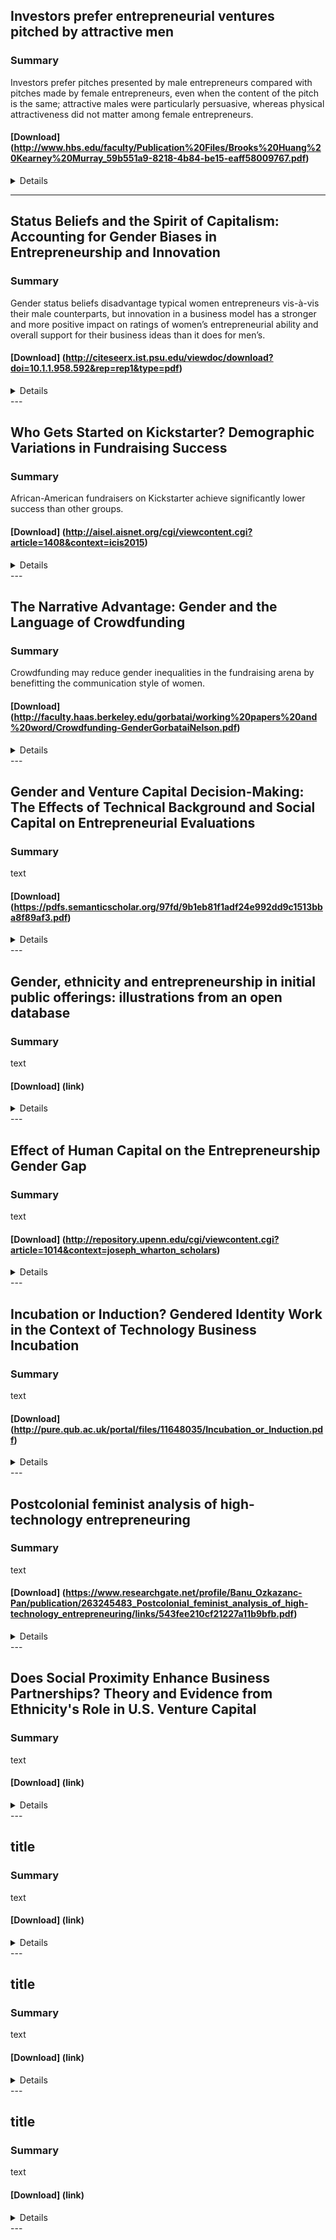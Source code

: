 
## Investors prefer entrepreneurial ventures pitched by attractive men

### Summary

Investors prefer pitches presented by male entrepreneurs compared with pitches made by female entrepreneurs, even when the content of the pitch is the same; attractive males were particularly persuasive, whereas physical attractiveness did not matter among female entrepreneurs.

#### [Download] (http://www.hbs.edu/faculty/Publication%20Files/Brooks%20Huang%20Kearney%20Murray_59b551a9-8218-4b84-be15-eaff58009767.pdf)


<details>

### PNAS, 2014

### Authors
* Alison Wood Brooks - Harvard Business School
* Laura Huang - Wharton School, University of Pennsylvania
* Sarah Wood Kearney - MIT Sloan
* Fiona E. Murray - MIT Sloan


### <summary>Abstract</summary>

> Entrepreneurship is a central path to job creation, economic growth, and prosperity. In the earliest stages of start-up business creation, the matching of entrepreneurial ventures to investors is critically important. The entrepreneur’s business proposition and previous experience are regarded as the main criteria for investment decisions. Our research, however, documents other critical criteria that investors use to make these decisions: the gender and physical attractiveness of the entrepreneurs themselves. Across a field setting (three entrepreneurial pitch competitions in the United States) and two experiments, we identify a profound and consistent gender gap in entrepreneur persuasiveness. Investors prefer pitches presented by male entrepreneurs compared with pitches made by female entrepreneurs, even when the content of the pitch is the same. This effect is moderated by male physical attractiveness: attractive males were particularly persuasive, whereas physical attractiveness did not matter among female entrepreneurs.
</details>

---

## Status Beliefs and the Spirit of Capitalism: Accounting for Gender Biases in Entrepreneurship and Innovation

### Summary

Gender status beliefs disadvantage typical women entrepreneurs vis-à-vis their male counterparts, but innovation in a business model has a stronger and more positive impact on ratings of women’s entrepreneurial ability and overall support for their business ideas than it does for men’s.

#### [Download] (http://citeseerx.ist.psu.edu/viewdoc/download?doi=10.1.1.958.592&rep=rep1&type=pdf)


<details>

### Social Forces, 2014

### Authors
* Sarah Thébaud - University of California–Santa Barbara


### <summary>Abstract</summary>

> In this article, I develop and empirically test the theoretical argument that widely shared cultural beliefs about men’s and women’s abilities in entrepreneurship (i.e., “gender status beliefs”) systematically influence the social interactions during which an entrepreneur, particularly an innovative entrepreneur, seeks support from potential stakeholders for his or her new organization. To evaluate this argument, I conducted three experimental studies in the United Kingdom and the United States in which student participants were asked to evaluate the pro les of two entrepreneurs and to make investment decisions for each. The studies manipulated the gender of the entrepreneur and the innovativeness of the business plan. The main finding is consistent across studies: gender status beliefs disadvantage typical women entrepreneurs vis-à-vis their male counterparts, but innovation in a business model has a stronger and more positive impact on ratings of women’s entrepreneurial ability and overall support for their business ideas than it does for men’s. However, the strength of these patterns varies significantly depending on the societal and industry context of the new venture in question. Findings indicate that gender status beliefs can be understood as an important “demand-side” mechanism contributing to gender inequality in aggregate entrepreneurship rates and a micro-level factor affecting the likelihood that a new and novel organization will emerge and survive.
</details>
---

## Who Gets Started on Kickstarter? Demographic Variations in Fundraising Success

### Summary
  
African-American fundraisers on Kickstarter achieve significantly lower success than other groups.

#### [Download] (http://aisel.aisnet.org/cgi/viewcontent.cgi?article=1408&context=icis2015)


<details>

### Proceedings of ICIS Conference, 2015

### Authors
* Lauren Rhue - Wake Forest University School of Business


### <summary>Abstract</summary>

> Crowdfunding platforms like Kickstarter are expected to “democratize” funding by increasing the availability of capital to traditionally underrepresented groups, but there is conflicting evidence about racial disparities in success rates. This paper contributes to the information systems literature on crowdfunding by examining the racial dynamics in the crowdfunding platform Kickstarter. The race of subjects in project and user photos are determined with facial recognition software for 138,778 fundraising projects, and matched sample techniques are used to control for observable differences in project
categories among racial groups. Even controlling for these observable differences, this study finds that projects with African-American photo subjects achieve lower success rates. African-American fundraisers also achieve significantly lower success than other groups, and this effect is larger than the effect from project photos. This study has practical implications for individuals seeking capital in these markets as well as design implications for the platforms themselves.
</details>
---

## The Narrative Advantage: Gender and the Language of Crowdfunding

### Summary

Crowdfunding may reduce gender inequalities in the fundraising arena by benefitting the communication style of women.

#### [Download] (http://faculty.haas.berkeley.edu/gorbatai/working%20papers%20and%20word/Crowdfunding-GenderGorbataiNelson.pdf)


<details>

### Working paper

### Authors
* Andreea Gorbatai - Haas School of Business UC Berkeley
* Laura Nelson - Kellogg School of Management Northwestern University

### <summary>Abstract</summary>

> In this study, we set out to examine the role of language in the success of online fundraising—a new form of entrepreneurial project financing. In particular, we evaluate the influence of linguistic content on fundraising outcomes, above and beyond type of product or service offered. Online fundraising settings pose an interesting empirical puzzle: women are systematically more successful than men, an outcome contrary to offline gender inequality. We propose that this outcome is partially explained by linguistic differences between men and women in terms of language they use, and we test this mechanism using data from the online crowdfunding platform Indiegogo. The results support our theory, suggesting a link between micro-level linguistic choices and macro level outcomes: the institution of crowdfunding may reduce gender inequalities in the fundraising arena by benefitting the communication style of women.
</details>
---


## Gender	and	Venture	Capital	Decision-Making: The	Effects	of	Technical	Background	and	Social	Capital	on	Entrepreneurial	Evaluations

### Summary

text

#### [Download] (https://pdfs.semanticscholar.org/97fd/9b1eb81f1adf24e992dd9c1513bba8f89af3.pdf)


<details>

### source

### Authors
* Justine	E. Tinkler - University of Georgia
* Manwai C. Ku - Stanford	University
* Kjersten Bunker	Whittington - Reed College
* Andrea Rees Davies - Stanford University


### <summary>Abstract</summary>

> Research on gender and workplace decision-making tends to address either supply-side disparities between men’s and women’s human and social capital, or demand-side differences in the status expectations of women and men workers. In addition, this work often relies on causal inferences drawn from empirical data collected on worker characteristics and their workplace outcomes. In this study, we demonstrate how tangible education and work history credentials - typically associated with supply-side characteristics - work in tandem with cultural beliefs about gender to influence the evaluative process that
underlies venture capital decisions made in high-growth, high-tech entrepreneurship. Using an experimental design, we simulate funding decisions by venture capitalists (VCs) for men and women entrepreneurs that differ in technical background and the presence of important social ties. We demonstrate the presence of two distinct aspects of VCs’ evaluation: that of the venture and that of the entrepreneur, and find that the gender of the entrepreneur influences evaluations most when the person,
rather than the venture, is the target of evaluation. Technical background qualifications moderate the influence of gendered expectations, and women receive more of a payoff than men from having a close contact to the evaluating VC. We discuss the implications for future research on gender and work.
</details>
---

## Gender, ethnicity and entrepreneurship in initial public offerings: illustrations from an open database

### Summary

text

#### [Download] (link)


<details>

### source

### Authors
* Martin Kenney - University of California, Davis
* Donald Patton - University of California, Davis


### <summary>Abstract</summary>

> This paper describes the variables in a freely available database of all emerging growth firms (EGF) that made an initial stock offering (IPO) on US public markets from 1990 through 2010. Our expectation is that researchers from a variety of disciplines can use this data to answer a wide variety of social science questions and combine it with other databases. To illustrate how the data can be used, we describe the gender and nationality of the top management teams (TMTs) and board of directors (BoDs) of these firms. We confirm that women are under-represented in all functional positions, but, in contrast to much of the popular press, we find that statistically Silicon Valley firms perform better than the national average. Gender ratios differ by function with women most prevalent at the CFO position and are most prevalent in the biomedical industry. Using undergraduate education, as an identifier for nationality, we find that, contrary to the popular press, there are more European than Asian immigrants in the TMTs. This suggests that European immigrants are more likely to immigrate with advanced degrees, while the Asian immigrants have only Bachelor’s degrees. In the immigration literature, it has been observed that specific immigrant groups concentrate in particular occupations. To test for this effect, we study the backgrounds of all identifiable Taiwanese immigrants. A remarkably high concentration of Taiwanese TMT members were from two Taiwanese universities’ electrical engineering departments, then received U.S. graduate degrees, particularly from UC Berkeley, and entered semiconductor-related industries. This database will contribute to reproducible social science as the same quality-controlled data is now available to all researchers.


</details>
---

## Effect of Human Capital on the Entrepreneurship Gender Gap

### Summary

text

#### [Download] (http://repository.upenn.edu/cgi/viewcontent.cgi?article=1014&context=joseph_wharton_scholars)


<details>

### source

### Authors
* Andrea Lin - Wharton, UPenn


### <summary>Abstract</summary>

> The presence of a gender gap in entrepreneurship has been well studied in previous literature. There are various contributing factors, including differences in human capital, which has been reviewed less so than social capital. Through a career survey of Wharton MBAs, this research paper 1) examines the presence of an entrepreneurship gender gap; 2) identifies human capital variables that predict entry into entrepreneurship; and 3) determines whether or not there is a human capital gender gap. The results showed both an entrepreneurship and human capital gender gap. Furthermore, experience working at small companies, more years of experience, and experience in finance-related industries were found to be good predictors of entry. Overall, the human capital predictor model explained 6.4% of the variability of entry into entrepreneurship. Though applicability is limited due to the biases of the sample, there are tangible implications for decreasing the entrepreneurship gender gap.
</details>
---

## Incubation or Induction? Gendered Identity Work in the Context of Technology Business Incubation

### Summary

text

#### [Download] (http://pure.qub.ac.uk/portal/files/11648035/Incubation_or_Induction.pdf)


<details>

### source

### Authors
* people


### <summary>Abstract</summary>

> Whilst there is a substantial body of literature which seeks to establish, or dispute, the beneficial influence of business incubation, this debate remains almost entirely gender blind. This article challenges this assumption by adopting a feminist perspective to reveal business incubation to be a gendered process which shapes the identity work undertaken by women seeking legitimacy as technology venturers. In so doing, we critically evaluate prevailing normative analyses of the business incubation process and entrepreneurial legitimation. To illustrate this argument, we draw upon empirical evidence which reveals technology incubation as a legitimating induction process encouraging women to reproduce masculinised representations of the normative technology entrepreneur.
</details>
---

## Postcolonial feminist analysis of high-technology entrepreneuring

### Summary

text

#### [Download] (https://www.researchgate.net/profile/Banu_Ozkazanc-Pan/publication/263245483_Postcolonial_feminist_analysis_of_high-technology_entrepreneuring/links/543fee210cf21227a11b9bfb.pdf)


<details>

### International Journal of Entrepreneurial Behaviour & Research, 2014

### Authors
* Banu Ozkazanc-Pan - University of Massachusetts, Boston


### <summary>Abstract</summary>

> Purpose – The purpose of this paper is to examine identity formation and networking practices relevant for high-technology entrepreneuring or the enactment of entrepreneurship in Silicon Valley by Turkish business people.
Design/methodology/approach – Guided by postcolonial feminist frameworks, the author conducted a combination of ethnographic and auto-ethnographic fieldwork at high-technology conferences in Silicon Valley by focussing on talk and text as relevant for understanding entrepreneuring. Through a reflexive stance, the author analyzed observations, conversations, and experiences inclusive of her own positionality during the research process as they related to entrepreneurial identity formation and networking.
Findings – During business networking conferences taking place among Turkish business people in Silicon Valley, women and older males became marginalized through the emergence of a hegemonic masculinity associated with young Turkish male entrepreneurs. In addition, local context impacted whether and how actors engaged in practices that produced marginalization and resistance simultaneously.
Originality/value – The research is of value for scholars interested in understanding how identity formation and networking in high-technology entrepreneuring take place through gendered practices and ideas. Scholars interested in deploying postcolonial feminist perspectives will also benefit by understanding how key analytic tools and research methods from these lenses can be used for conducting fieldwork in other contexts.
</details>
---

## Does Social Proximity Enhance Business Partnerships? Theory and Evidence from Ethnicity's Role in U.S. Venture Capital

### Summary

text

#### [Download] (link)


<details>

###  Management Science, 2014

### Authors
* Deepak Hegde - New York University
* Justin Tumlinson - University of Munich


### <summary>Abstract</summary>

> We develop a formal model to understand the selection and influence effects of social proximity (homophily) between business partners. Consistent with the model’s predictions, we find that U.S. venture capitalists (VCs) are more likely to select start-ups with coethnic executives for investment, particularly when the probability of the start-up’s success appears low. Ethnic proximity between VCs and the start-ups they invest in is positively related to performance, measured by the probability of the companies’ successful exit through acquisitions and initial public offerings (IPOs) and net income after IPO. Two-stage regression estimates suggest that these positive performance outcomes are largely due to influence, that is, superior communication and coordination between coethnic VCs and start-up executives after the investment. To the extent that VCs expect to work better with coethnic start-ups, they invest in coethnic ventures that are of lower observable quality than noncoethnic ventures.
</details>
---

## title

### Summary

text

#### [Download] (link)


<details>

### source

### Authors
* people


### <summary>Abstract</summary>

> abstract
</details>
---

## title

### Summary

text

#### [Download] (link)


<details>

### source

### Authors
* people


### <summary>Abstract</summary>

> abstract
</details>
---

## title

### Summary

text

#### [Download] (link)


<details>

### source

### Authors
* people


### <summary>Abstract</summary>

> abstract
</details>
---

